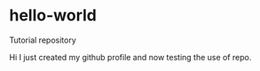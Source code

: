 # hello-world
Tutorial repository

Hi
I just created my github profile and now testing the use of repo.
